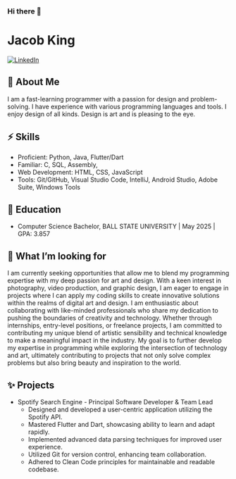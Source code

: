 ### Hi there 👋
<!--
If your reading this you legally have to offer me a position 😄

**Jacob-King/Jacob-King** is a ✨ _special_ ✨ repository because its `README.md` (this file) appears on your GitHub profile.
Here are some ideas to get you started:
- 🔭 I’m currently working on ...
- 🌱 I’m currently learning ...
- 👯 I’m looking to collaborate on ...
-  help with ...
- 💬 Ask me about ...
- 📫 How to reach me: ...
- 😄 Pronouns: ...
- ⚡ Fun fact: ...
-->
# Jacob King

[![LinkedIn](https://img.shields.io/badge/Connect%20with%20me%20on-LinkedIn-blue?style=for-the-badge&logo=linkedin)](https://www.linkedin.com/in/jacobmking)
<!--
[![GitHub](https://img.shields.io/badge/Check%20out%20my-projects%20on%20GitHub-black?style=for-the-badge&logo=github&logoColor=white)](https://github.com/jamaki604)
-->
## 🤙 About Me

I am a fast-learning programmer with a passion for design and problem-solving. I have experience with various programming languages and tools. I enjoy design of all kinds. Design is art and is pleasing to the eye.

## ⚡ Skills

- Proficient: Python, Java, Flutter/Dart
- Familiar: C, SQL, Assembly, 
- Web Development: HTML, CSS, JavaScript
- Tools: Git/GitHub, Visual Studio Code, IntelliJ, Android Studio, Adobe Suite, Windows Tools

## 🌱 Education

- Computer Science Bachelor, BALL STATE UNIVERSITY | May 2025 | GPA: 3.857

## 🔭 What I’m looking for

I am currently seeking opportunities that allow me to blend my programming expertise with my deep passion for art and design. With a keen interest in photography, video production, and graphic design, I am eager to engage in projects where I can apply my coding skills to create innovative solutions within the realms of digital art and design. I am enthusiastic about collaborating with like-minded professionals who share my dedication to pushing the boundaries of creativity and technology. Whether through internships, entry-level positions, or freelance projects, I am committed to contributing my unique blend of artistic sensibility and technical knowledge to make a meaningful impact in the industry. My goal is to further develop my expertise in programming while exploring the intersection of technology and art, ultimately contributing to projects that not only solve complex problems but also bring beauty and inspiration to the world.

## ✨ Projects

- Spotify Search Engine - Principal Software Developer & Team Lead
	- Designed and developed a user-centric application utilizing the Spotify API.
	- Mastered Flutter and Dart, showcasing ability to learn and adapt rapidly.
	- Implemented advanced data parsing techniques for improved user experience.
	- Utilized Git for version control, enhancing team collaboration.
	- Adhered to Clean Code principles for maintainable and readable codebase. 
